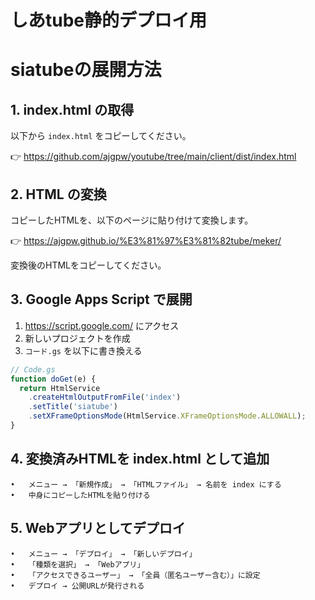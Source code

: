 # しあtube静的デプロイ用

# siatubeの展開方法

## 1. index.html の取得
以下から `index.html` をコピーしてください。

👉 https://github.com/ajgpw/youtube/tree/main/client/dist/index.html


## 2. HTML の変換
コピーしたHTMLを、以下のページに貼り付けて変換します。

👉 https://ajgpw.github.io/%E3%81%97%E3%81%82tube/meker/

変換後のHTMLをコピーしてください。


## 3. Google Apps Script で展開
1. https://script.google.com/ にアクセス
2. 新しいプロジェクトを作成
3.  `コード.gs` を以下に書き換える

```javascript
// Code.gs
function doGet(e) {
  return HtmlService
    .createHtmlOutputFromFile('index')
    .setTitle('siatube')
    .setXFrameOptionsMode(HtmlService.XFrameOptionsMode.ALLOWALL);
}
```
## 4.	変換済みHTMLを index.html として追加
	•	メニュー → 「新規作成」 → 「HTMLファイル」 → 名前を index にする
	•	中身にコピーしたHTMLを貼り付ける

## 5. Webアプリとしてデプロイ
	•	メニュー → 「デプロイ」 → 「新しいデプロイ」
	•	「種類を選択」 → 「Webアプリ」
	•	「アクセスできるユーザー」 → 「全員（匿名ユーザー含む）」に設定
	•	デプロイ → 公開URLが発行される

